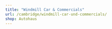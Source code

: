 ```yaml
---
title: "Windmill Car & Commercials"
url: /cambridge/windmill-car-und-commercials/
shop: Autohaus
---
```

